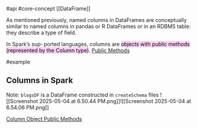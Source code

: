 #api #core-concept 
[[DataFrame]]

As mentioned previously, named columns in DataFrames are conceptually similar to named columns in pandas or R DataFrames or in an RDBMS table: they describe a type of field.

In Spark’s sup‐ ported languages, columns are <mark style="background: #FFB8EBA6;">objects with public methods (represented by the Column type)</mark>.
[Public Methods](https://oreil.ly/xVBIX)

#example 
## Columns in Spark

Note: `blogsDF` is a DataFrame constructed in `createSchema` files
![[Screenshot 2025-05-04 at 6.50.44 PM.png]]![[Screenshot 2025-05-04 at 6.54.06 PM.png]]

[Column Object Public Methods](https://oreil.ly/TZd3c)